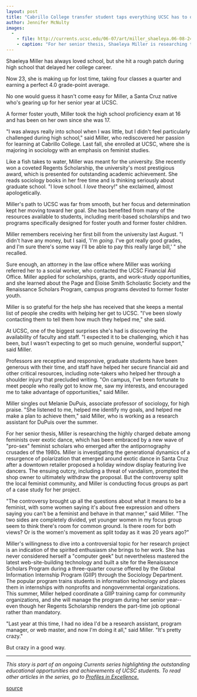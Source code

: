 ```yaml
---
layout: post
title: "Cabrillo College transfer student taps everything UCSC has to offer"
author: Jennifer McNulty 
images:
  -
    - file: http://currents.ucsc.edu/06-07/art/miller_shaeleya.06-08-24.jpg
    - caption: "For her senior thesis, Shaeleya Miller is researching the highly charged debate among feminists over exotic dance. Photo: Helbard Alkhassadeh"
---
```


Shaeleya Miller has always loved school, but she hit a rough patch during high school that delayed her college career.

Now 23, she is making up for lost time, taking four classes a quarter and earning a perfect 4.0 grade-point average.

No one would guess it hasn't come easy for Miller, a Santa Cruz native who's gearing up for her senior year at UCSC.

A former foster youth, Miller took the high school proficiency exam at 16 and has been on her own since she was 17.

"I was always really into school when I was little, but I didn't feel particularly challenged during high school," said Miller, who rediscovered her passion for learning at Cabrillo College. Last fall, she enrolled at UCSC, where she is majoring in sociology with an emphasis on feminist studies.

Like a fish takes to water, Miller was meant for the university. She recently won a coveted Regents Scholarship, the university's most prestigious award, which is presented for outstanding academic achievement. She reads sociology books in her free time and is thinking seriously about graduate school. "I love school. I _love_ theory!" she exclaimed, almost apologetically.

Miller's path to UCSC was far from smooth, but her focus and determination kept her moving toward her goal. She has benefited from many of the resources available to students, including merit-based scholarships and two programs specifically designed for foster youth and former foster children.

Miller remembers receiving her first bill from the university last August. "I didn't have any money, but I said, 'I'm _going_. I've got really good grades, and I'm sure there's some way I'll be able to pay this really large bill,' " she recalled.

Sure enough, an attorney in the law office where Miller was working referred her to a social worker, who contacted the UCSC Financial Aid Office. Miller applied for scholarships, grants, and work-study opportunities, and she learned about the Page and Eloise Smith Scholastic Society and the Renaissance Scholars Program, campus programs devoted to former foster youth.

Miller is so grateful for the help she has received that she keeps a mental list of people she credits with helping her get to UCSC. "I've been slowly contacting them to tell them how much they helped me," she said.

At UCSC, one of the biggest surprises she's had is discovering the availability of faculty and staff. "I expected it to be challenging, which it has been, but I wasn't expecting to get so much genuine, wonderful support," said Miller.

Professors are receptive and responsive, graduate students have been generous with their time, and staff have helped her secure financial aid and other critical resources, including note-takers who helped her through a shoulder injury that precluded writing. "On campus, I've been fortunate to meet people who really got to know me, saw my interests, and encouraged me to take advantage of opportunities," said Miller.

Miller singles out Melanie DuPuis, associate professor of sociology, for high praise. "She listened to me, helped me identify my goals, and helped me make a plan to achieve them," said Miller, who is working as a research assistant for DuPuis over the summer.

For her senior thesis, Miller is researching the highly charged debate among feminists over exotic dance, which has been embraced by a new wave of "pro-sex" feminist scholars who emerged after the antipornography crusades of the 1980s. Miller is investigating the generational dynamics of a resurgence of polarization that emerged around exotic dance in Santa Cruz after a downtown retailer proposed a holiday window display featuring live dancers. The ensuing outcry, including a threat of vandalism, prompted the shop owner to ultimately withdraw the proposal. But the controversy split the local feminist community, and Miller is conducting focus groups as part of a case study for her project.

"The controversy brought up all the questions about what it means to be a feminist, with some women saying it's about free expression and others saying you can't be a feminist and behave in that manner," said Miller. "The two sides are completely divided, yet younger women in my focus group seem to think there's room for common ground. Is there room for both views? Or is the women's movement as split today as it was 20 years ago?"

Miller's willingness to dive into a controversial topic for her research project is an indication of the spirited enthusiasm she brings to her work. She has never considered herself a "computer geek" but nevertheless mastered the latest web-site-building technology and built a site for the Renaissance Scholars Program during a three-quarter course offered by the Global Information Internship Program (GIIP) through the Sociology Department. The popular program trains students in information technology and places them in internships with nonprofits and nongovernmental organizations. This summer, Miller helped coordinate a GIIP training camp for community organizations, and she will manage the program during her senior year--even though her Regents Scholarship renders the part-time job optional rather than mandatory.

"Last year at this time, I had no idea I'd be a research assistant, program manager, or web master, and now I'm doing it all," said Miller. "It's pretty crazy."

But crazy in a good way.

* * *

_This story is part of an ongoing _Currents_ series highlighting the outstanding educational opportunities and achievements of UCSC students. To read other articles in the series, go to [Profiles in Excellence.][1]_

[1]: http://www.ucsc.edu/students/profiles/

[source](http://www1.ucsc.edu/currents/06-07/08-28/miller.asp "Permalink to miller")
